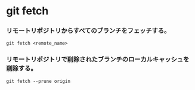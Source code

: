 git fetch
=========

### リモートリポジトリからすべてのブランチをフェッチする。

    git fetch <remote_name>

### リモートリポジトリで削除されたブランチのローカルキャッシュを削除する。

    git fetch --prune origin


